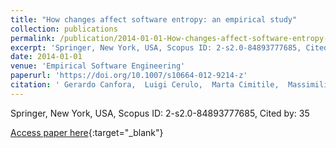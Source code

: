 ```yaml
---
title: "How changes affect software entropy: an empirical study"
collection: publications
permalink: /publication/2014-01-01-How-changes-affect-software-entropy-an-empirical-study
excerpt: 'Springer, New York, USA, Scopus ID: 2-s2.0-84893777685, Cited by: 35'
date: 2014-01-01
venue: 'Empirical Software Engineering'
paperurl: 'https://doi.org/10.1007/s10664-012-9214-z'
citation: ' Gerardo Canfora,  Luigi Cerulo,  Marta Cimitile,  Massimiliano Di, &quot;How changes affect software entropy: an empirical study.&quot; Empirical Software Engineering, 2014.'
---
```

Springer, New York, USA, Scopus ID: 2-s2.0-84893777685, Cited by: 35

[Access paper here](https://doi.org/10.1007/s10664-012-9214-z){:target="_blank"}
